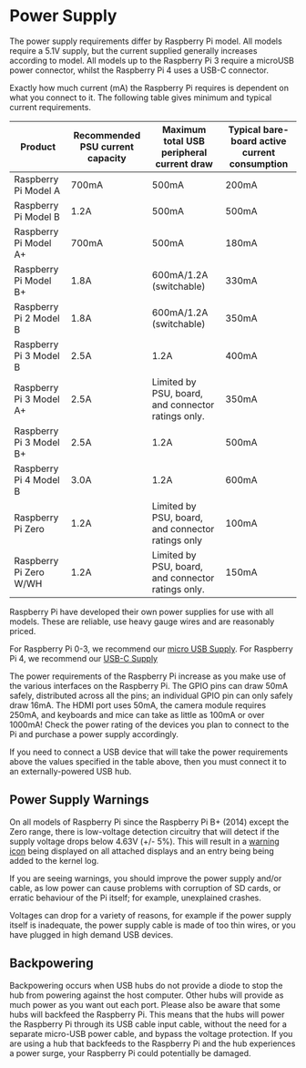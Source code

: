 # Power Supply

The power supply requirements differ by Raspberry Pi model. All models require a 5.1V supply, but the current supplied generally increases according to model. All models up to the Raspberry Pi 3 require a microUSB power connector, whilst the Raspberry Pi 4 uses a USB-C connector.

Exactly how much current (mA) the Raspberry Pi requires is dependent on what you connect to it. The following table gives minimum and typical current requirements. 

| Product | Recommended PSU current capacity | Maximum total USB peripheral current draw | Typical bare-board active current consumption |
|-|-|-|-|
|Raspberry Pi Model A | 700mA | 500mA | 200mA |
| Raspberry Pi Model B |1.2A | 500mA | 500mA |
| Raspberry Pi Model A+ | 700mA | 500mA | 180mA
| Raspberry Pi Model B+ | 1.8A | 600mA/1.2A (switchable)| 330mA |
| Raspberry Pi 2 Model B | 1.8A | 600mA/1.2A (switchable) | 350mA |
| Raspberry Pi 3 Model B | 2.5A | 1.2A | 400mA |
| Raspberry Pi 3 Model A+ | 2.5A | Limited by PSU, board, and connector ratings only. | 350mA |
| Raspberry Pi 3 Model B+ | 2.5A | 1.2A | 500mA |
| Raspberry Pi 4 Model B | 3.0A | 1.2A | 600mA |
| Raspberry Pi Zero | 1.2A | Limited by PSU, board, and connector ratings only | 100mA |
| Raspberry Pi Zero W/WH | 1.2A | Limited by PSU, board, and connector ratings only.| 150mA |

Raspberry Pi have developed their own power supplies for use with all models. These are reliable, use heavy gauge wires and are reasonably priced. 

For Raspberry Pi 0-3, we recommend our [micro USB Supply](https://www.raspberrypi.org/products/raspberry-pi-universal-power-supply/). For Raspberry Pi 4, we recommend our [USB-C Supply](https://www.raspberrypi.org/products/type-c-power-supply/)

The power requirements of the Raspberry Pi increase as you make use of the various interfaces on the Raspberry Pi. The GPIO pins can draw 50mA safely, distributed across all the pins; an individual GPIO pin can only safely draw 16mA. The HDMI port uses 50mA, the camera module requires 250mA, and keyboards and mice can take as little as 100mA or over 1000mA! Check the power rating of the devices you plan to connect to the Pi and purchase a power supply accordingly.

If you need to connect a USB device that will take the power requirements above the values specified in the table above, then you must connect it to an externally-powered USB hub.

## Power Supply Warnings

On all models of Raspberry Pi since the Raspberry Pi B+ (2014) except the Zero range, there is low-voltage detection circuitry that will detect if the supply voltage drops below 4.63V (+/- 5%). This will result in a [warning icon](../../../configuration/warning-icons.md) being displayed on all attached displays and an entry being being added to the kernel log.

If you are seeing warnings, you should improve the power supply and/or cable, as low power can cause problems with corruption of SD cards, or erratic behaviour of the Pi itself; for example, unexplained crashes. 

Voltages can drop for a variety of reasons, for example if the power supply itself is inadequate, the power supply cable is made of too thin wires, or you have plugged in high demand USB devices. 

## Backpowering

Backpowering occurs when USB hubs do not provide a diode to stop the hub from powering against the host computer. Other hubs will provide as much power as you want out each port. Please also be aware that some hubs will backfeed the Raspberry Pi. This means that the hubs will power the Raspberry Pi through its USB cable input cable, without the need for a separate micro-USB power cable, and bypass the voltage protection. If you are using a hub that backfeeds to the Raspberry Pi and the hub experiences a power surge, your Raspberry Pi could potentially be damaged.
